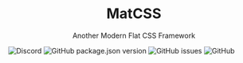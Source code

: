 <h1 align="center">MatCSS</h1>
<p align="center">Another Modern Flat CSS Framework</p>

![Discord](https://img.shields.io/discord/1104968429947080784?logo=discord&logoColor=white)
![GitHub package.json version](https://img.shields.io/github/package-json/v/x404dev/matcss)
![GitHub issues](https://img.shields.io/github/issues/x404dev/matcss)
![GitHub](https://img.shields.io/github/license/x404dev/matcss)

